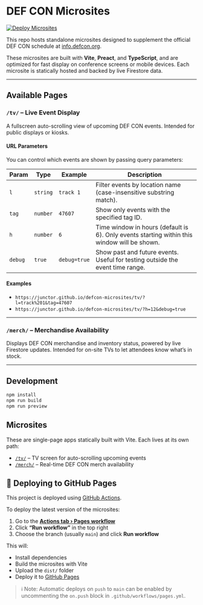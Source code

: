 # DEF CON Microsites

[![Deploy Microsites](https://github.com/junctor/defcon-microsites/actions/workflows/pages.yml/badge.svg)](https://github.com/junctor/defcon-microsites/actions/workflows/pages.yml)

This repo hosts standalone microsites designed to supplement the official DEF CON schedule at [info.defcon.org](https://info.defcon.org).

These microsites are built with **Vite**, **Preact**, and **TypeScript**, and are optimized for fast display on conference screens or mobile devices. Each microsite is statically hosted and backed by live Firestore data.

---

## Available Pages

### `/tv/` – Live Event Display

A fullscreen auto-scrolling view of upcoming DEF CON events. Intended for public displays or kiosks.

#### URL Parameters

You can control which events are shown by passing query parameters:

| Param   | Type     | Example      | Description                                                                                 |
| ------- | -------- | ------------ | ------------------------------------------------------------------------------------------- |
| `l`     | `string` | `track 1`    | Filter events by location name (case-insensitive substring match).                          |
| `tag`   | `number` | `47607`      | Show only events with the specified tag ID.                                                 |
| `h`     | `number` | `6`          | Time window in hours (default is 6). Only events starting within this window will be shown. |
| `debug` | `true`   | `debug=true` | Show past and future events. Useful for testing outside the event time range.               |

#### Examples

- `https://junctor.github.io/defcon-microsites/tv/?l=track%201&tag=47607`
- `https://junctor.github.io/defcon-microsites/tv/?h=12&debug=true`

---

### `/merch/` – Merchandise Availability

Displays DEF CON merchandise and inventory status, powered by live Firestore updates. Intended for on-site TVs to let attendees know what’s in stock.

---

## Development

```bash
npm install
npm run build
npm run preview
```

## Microsites

These are single-page apps statically built with Vite. Each lives at its own path:

- [`/tv/`](./tv/index.html) – TV screen for auto-scrolling upcoming events
- [`/merch/`](./merch/index.html) – Real-time DEF CON merch availability

## 🚀 Deploying to GitHub Pages

This project is deployed using [GitHub Actions](https://github.com/junctor/defcon-microsites/actions/workflows/pages.yml).

To deploy the latest version of the microsites:

1. Go to the **[Actions tab › Pages workflow](https://github.com/junctor/defcon-microsites/actions/workflows/pages.yml)**
2. Click **“Run workflow”** in the top right
3. Choose the branch (usually `main`) and click **Run workflow**

This will:

- Install dependencies
- Build the microsites with Vite
- Upload the `dist/` folder
- Deploy it to [GitHub Pages](https://junctor.github.io/defcon-microsites/)

> ℹ️ Note: Automatic deploys on `push` to `main` can be enabled by uncommenting the `on.push` block in `.github/workflows/pages.yml`.
